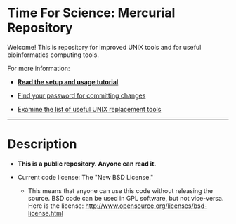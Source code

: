 # Time For Science: Mercurial Repository #

Welcome! This is repository for improved UNIX tools and for useful bioinformatics computing tools.

For more information:

  * **[Read the setup and usage tutorial](Summary.md)**

  * [Find your password for committing changes](https://code.google.com/hosting/settings)

  * [Examine the list of useful UNIX replacement tools](ReplaceNix.md)


---


# Description #


  * **This is a public repository. Anyone can read it.**

  * Current code license: The "New BSD License."
    * This means that anyone can use this code without releasing the source. BSD code can be used in GPL software, but not vice-versa. Here is the license: http://www.opensource.org/licenses/bsd-license.html